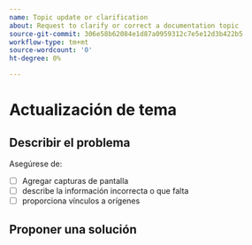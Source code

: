 ```yaml
---
name: Topic update or clarification
about: Request to clarify or correct a documentation topic
source-git-commit: 306e58b62084e1d87a0959312c7e5e12d3b422b5
workflow-type: tm+mt
source-wordcount: '0'
ht-degree: 0%

---
```



# Actualización de tema

<!-- Add link to topic. -->

## Describir el problema

<!-- (REQUIRED) Describe the missing or incorrect content. What needs clarification? What needs a correction? Provide as much detail and resources as you can. -->

Asegúrese de:

- [ ] Agregar capturas de pantalla
- [ ] describe la información incorrecta o que falta
- [ ] proporciona vínculos a orígenes

## Proponer una solución

<!-- (OPTIONAL) Describe your solution for this issue. -->

<!-- Thank you for taking the time to report the issue. -->
